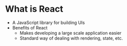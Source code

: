 # What is React

* A JavaScript library for building UIs
* Benefits of React
    * Makes developing a large scale application easier
    * Standard way of dealing with rendering, state, etc.
